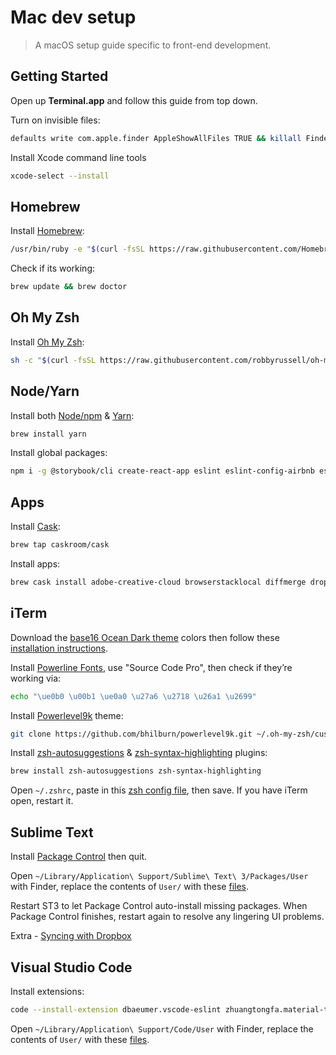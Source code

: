 # Mac dev setup

> A macOS setup guide specific to front-end development.

## Getting Started

Open up **Terminal.app** and follow this guide from top down.

Turn on invisible files:

```sh
defaults write com.apple.finder AppleShowAllFiles TRUE && killall Finder
```

Install Xcode command line tools

```sh
xcode-select --install
```

## Homebrew

Install [Homebrew](https://brew.sh/):

```sh
/usr/bin/ruby -e "$(curl -fsSL https://raw.githubusercontent.com/Homebrew/install/master/install)"
```

Check if its working:

```sh
brew update && brew doctor
```

## Oh My Zsh

Install [Oh My Zsh](https://github.com/robbyrussell/oh-my-zsh):

```sh
sh -c "$(curl -fsSL https://raw.githubusercontent.com/robbyrussell/oh-my-zsh/master/tools/install.sh)"
```

## Node/Yarn

Install both [Node/npm](https://nodejs.org/en/) & [Yarn](https://yarnpkg.com/en/):

```sh
brew install yarn
```

Install global packages:

```sh
npm i -g @storybook/cli create-react-app eslint eslint-config-airbnb eslint-config-prettier eslint-plugin-import eslint-plugin-json eslint-plugin-jsx-a11y eslint-plugin-prettier eslint-plugin-react gulp-cli prettier serve
```

## Apps

Install [Cask](https://caskroom.github.io/):

```sh
brew tap caskroom/cask
```

Install apps:

```sh
brew cask install adobe-creative-cloud browserstacklocal diffmerge dropbox google-chrome insomnia iterm2 mamp sketch slack sourcetree spectacle spotify sublime-text transmit visual-studio-code
```

## iTerm

Download the [base16 Ocean Dark theme](https://raw.githubusercontent.com/chriskempson/base16-iterm2/master/base16-ocean.dark.itermcolors) colors then follow these [installation instructions](https://github.com/chriskempson/base16-iterm2#installation).

Install [Powerline Fonts](https://github.com/powerline/fonts), use "Source Code Pro", then check if they’re working via:

```sh
echo "\ue0b0 \u00b1 \ue0a0 \u27a6 \u2718 \u26a1 \u2699"
```

Install [Powerlevel9k](https://github.com/bhilburn/powerlevel9k) theme:

```sh
git clone https://github.com/bhilburn/powerlevel9k.git ~/.oh-my-zsh/custom/themes/powerlevel9k
```

Install [zsh-autosuggestions](https://github.com/zsh-users/zsh-autosuggestions) & [zsh-syntax-highlighting](https://github.com/zsh-users/zsh-syntax-highlighting) plugins:

```sh
brew install zsh-autosuggestions zsh-syntax-highlighting
```

Open `~/.zshrc`, paste in this [zsh config file](https://github.com/michaelschwobe/mac-dev-setup/blob/master/.zshrc), then save. If you have iTerm open, restart it.

## Sublime Text

Install [Package Control](https://packagecontrol.io/installation) then quit.

Open `~/Library/Application\ Support/Sublime\ Text\ 3/Packages/User` with Finder, replace the contents of `User/` with these [files](https://github.com/michaelschwobe/mac-dev-setup/tree/master/Sublime/).

Restart ST3 to let Package Control auto-install missing packages. When Package Control finishes, restart again to resolve any lingering UI problems.

Extra - [Syncing with Dropbox](https://packagecontrol.io/docs/syncing#dropbox-osx)

## Visual Studio Code

Install extensions:

```sh
code --install-extension dbaeumer.vscode-eslint zhuangtongfa.material-theme esbenp.prettier-vscode ms-vscode.sublime-keybindings robertohuertasm.vscode-icons
```

Open `~/Library/Application\ Support/Code/User` with Finder, replace the contents of `User/` with these [files](https://github.com/michaelschwobe/mac-dev-setup/tree/master/Code/).
